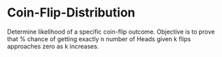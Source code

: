 # Coin-Flip-Distribution

Determine likelihood of a specific coin-flip outcome. Objective is to prove that % chance of getting exactly n number of Heads given k flips approaches zero as k increases.
